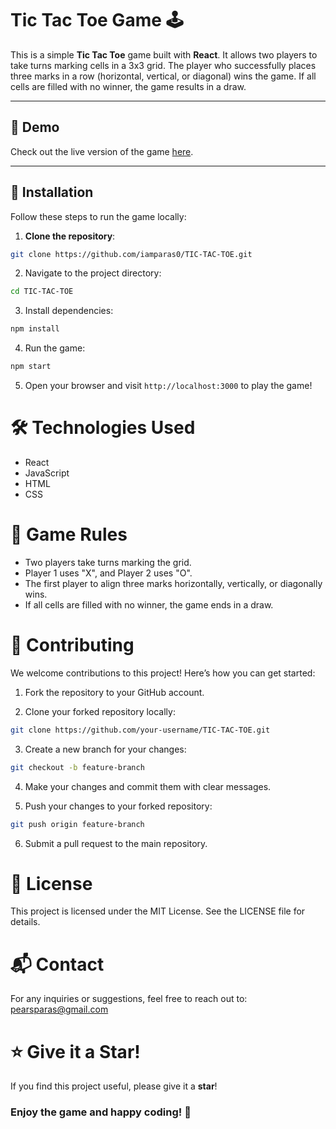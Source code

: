 # **Tic Tac Toe Game** 🕹️

This is a simple **Tic Tac Toe** game built with **React**. It allows two players to take turns marking cells in a 3x3 grid. The player who successfully places three marks in a row (horizontal, vertical, or diagonal) wins the game. If all cells are filled with no winner, the game results in a draw.

---

## 🌟 **Demo**
Check out the live version of the game [here](https://iamparas0.github.io/TIC-TAC-TOE).

---

## 🚀 **Installation**

Follow these steps to run the game locally:

1. **Clone the repository**:
```bash
git clone https://github.com/iamparas0/TIC-TAC-TOE.git
```

2. Navigate to the project directory:
```bash
cd TIC-TAC-TOE
```

3. Install dependencies:
```bash
npm install
```

4. Run the game:
```bash
npm start
```

5. Open your browser and visit `http://localhost:3000` to play the game!

   
# 🛠️ **Technologies Used**
- React
- JavaScript
- HTML
- CSS


# 📝 **Game Rules**

- Two players take turns marking the grid.
- Player 1 uses "X", and Player 2 uses "O".
- The first player to align three marks horizontally, vertically, or diagonally wins.
- If all cells are filled with no winner, the game ends in a draw.


# 🌱 **Contributing**

We welcome contributions to this project! Here’s how you can get started:

1. Fork the repository to your GitHub account.

2. Clone your forked repository locally:
```bash
git clone https://github.com/your-username/TIC-TAC-TOE.git
```

3. Create a new branch for your changes:
```bash
git checkout -b feature-branch
```

4. Make your changes and commit them with clear messages.

5. Push your changes to your forked repository:
```bash
git push origin feature-branch
```

6. Submit a pull request to the main repository.


# 📄 **License**
This project is licensed under the MIT License. See the LICENSE file for details.

# 📬 **Contact**
For any inquiries or suggestions, feel free to reach out to: [pearsparas@gmail.com](mailto:pearsparas@gmail.com)

# ⭐ Give it a Star!
If you find this project useful, please give it a **star**!

### Enjoy the game and happy coding! 🎉
